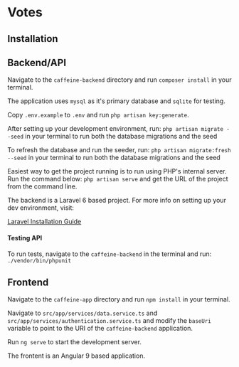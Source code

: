 # Votes

## Installation

## Backend/API

Navigate to the `caffeine-backend` directory and run `composer install` in your terminal.

The application uses `mysql` as it's primary database and `sqlite` for testing.

Copy `.env.example` to `.env` and run `php artisan key:generate`.

After setting up your development environment, run:
`php artisan migrate --seed` in your terminal to run both the database migrations and the seed

To refresh the database and run the seeder, run:
`php artisan migrate:fresh --seed` in your terminal to run both the database migrations and the seed

Easiest way to get the project running is to run using PHP's internal server. Run the command below:
`php artisan serve` and get the URL of the project from the command line.

The backend is a Laravel 6 based project. For more info on setting up your dev environment, visit:

[Laravel Installation Guide](https://laravel.com/docs/6.x#installing-laravel)


#### Testing API

To run tests, navigate to the `caffeine-backend` in the terminal and run:
`./vendor/bin/phpunit`


## Frontend

Navigate to the `caffeine-app` directory and run `npm install` in your terminal.

Navigate to `src/app/services/data.service.ts` and `src/app/services/authentication.service.ts` and modify the `baseUri` variable to point to the URI of the `caffeine-backend` application.

Run `ng serve` to start the development server.

The frontent is an Angular 9 based application.